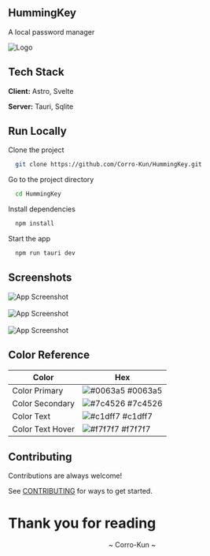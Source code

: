 ## HummingKey

A local password manager

![Logo](https://res.cloudinary.com/daqrkk4sr/image/upload/github/HummingKey/ayenm5lejucdk5nyeono)

## Tech Stack

**Client:** Astro, Svelte

**Server:** Tauri, Sqlite

## Run Locally

Clone the project

```bash
  git clone https://github.com/Corro-Kun/HummingKey.git
```

Go to the project directory

```bash
  cd HummingKey
```

Install dependencies

```bash
  npm install
```

Start the app

```bash
  npm run tauri dev
```

## Screenshots

<img src="https://res.cloudinary.com/daqrkk4sr/image/upload/store-kun/HummingKey/qcq6guvxsozolvzmc7ou" alt="App Screenshot">
<br>
<br>
<img src="https://res.cloudinary.com/daqrkk4sr/image/upload/store-kun/HummingKey/ljjiimfawgdzp2s6srvd" alt="App Screenshot">
<br>
<br>
<img src="https://res.cloudinary.com/daqrkk4sr/image/upload/store-kun/HummingKey/fupigbtctrxngmgpiegk" alt="App Screenshot">

## Color Reference

| Color             | Hex                                                                |
| ----------------- | ------------------------------------------------------------------ |
| Color Primary | ![#0063a5](https://via.placeholder.com/10/0063a5?text=+) #0063a5 |
| Color Secondary | ![#7c4526](https://via.placeholder.com/10/7c4526?text=+) #7c4526 |
| Color Text | ![#c1dff7](https://via.placeholder.com/10/c1dff7?text=+) #c1dff7 |
| Color Text Hover | ![#f7f7f7](https://via.placeholder.com/10/f7f7f7?text=+) #f7f7f7 |

## Contributing

Contributions are always welcome!

See [CONTRIBUTING](CONTRIBUTING.md) for ways to get started.

# Thank you for reading
<p align="center">~ Corro-Kun ~</p>